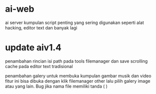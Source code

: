 # ai-web
ai server kumpulan script penting yang sering
digunakan seperti alat hacking, editor text dan banyak lagi

# update aiv1.4
penambahan rincian isi path pada tools filemanager
dan save scrolling cache pada editor text tradisional

penambahan galery untuk membuka kumpulan gambar musik dan video
fitur ini bisa dibuka dengan klik filemanager other lalu pilih
galery image atau yang lain.
Bug jika nama file memiliki tanda ( ) 
